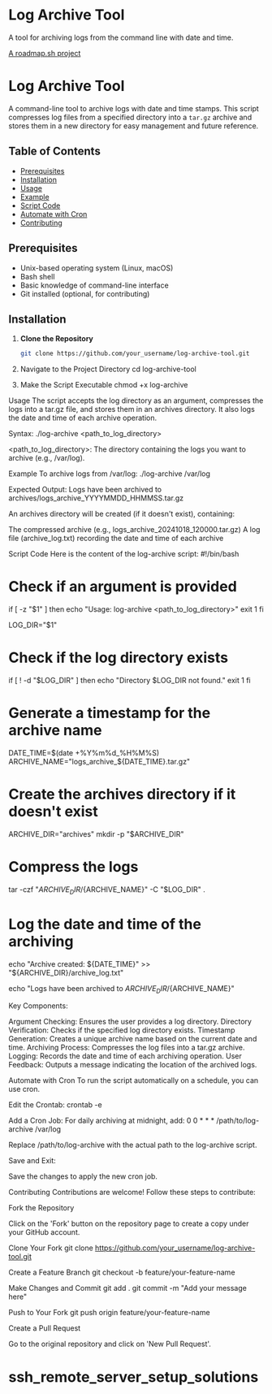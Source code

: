 # Log Archive Tool

A tool for archiving logs from the command line with date and time.

[A roadmap.sh project](https://roadmap.sh/projects/log-archive-tool)

# Log Archive Tool

A command-line tool to archive logs with date and time stamps. This script compresses log files from a specified directory into a `tar.gz` archive and stores them in a new directory for easy management and future reference.

## Table of Contents

- [Prerequisites](#prerequisites)
- [Installation](#installation)
- [Usage](#usage)
- [Example](#example)
- [Script Code](#script-code)
- [Automate with Cron](#automate-with-cron)
- [Contributing](#contributing)

## Prerequisites

- Unix-based operating system (Linux, macOS)
- Bash shell
- Basic knowledge of command-line interface
- Git installed (optional, for contributing)

## Installation

1. **Clone the Repository**

   ```bash
   git clone https://github.com/your_username/log-archive-tool.git

2.  Navigate to the Project Directory
cd log-archive-tool

3.  Make the Script Executable
chmod +x log-archive

Usage
The script accepts the log directory as an argument, compresses the logs into a tar.gz file, and stores them in an archives directory. It also logs the date and time of each archive operation.

Syntax:
./log-archive <path_to_log_directory>

<path_to_log_directory>: The directory containing the logs you want to archive (e.g., /var/log).

Example
To archive logs from /var/log: 
./log-archive /var/log

Expected Output:
Logs have been archived to archives/logs_archive_YYYYMMDD_HHMMSS.tar.gz

An archives directory will be created (if it doesn't exist), containing:

The compressed archive (e.g., logs_archive_20241018_120000.tar.gz)
A log file (archive_log.txt) recording the date and time of each archive

Script Code
Here is the content of the log-archive script:
#!/bin/bash

# Check if an argument is provided
if [ -z "$1" ]
then
  echo "Usage: log-archive <path_to_log_directory>"
  exit 1
fi

LOG_DIR="$1"

# Check if the log directory exists
if [ ! -d "$LOG_DIR" ]
then
  echo "Directory $LOG_DIR not found."
  exit 1
fi

# Generate a timestamp for the archive name
DATE_TIME=$(date +%Y%m%d_%H%M%S)
ARCHIVE_NAME="logs_archive_${DATE_TIME}.tar.gz"

# Create the archives directory if it doesn't exist
ARCHIVE_DIR="archives"
mkdir -p "$ARCHIVE_DIR"

# Compress the logs
tar -czf "${ARCHIVE_DIR}/${ARCHIVE_NAME}" -C "$LOG_DIR" .

# Log the date and time of the archiving
echo "Archive created: ${DATE_TIME}" >> "${ARCHIVE_DIR}/archive_log.txt"

echo "Logs have been archived to ${ARCHIVE_DIR}/${ARCHIVE_NAME}"

Key Components:

Argument Checking: Ensures the user provides a log directory.
Directory Verification: Checks if the specified log directory exists.
Timestamp Generation: Creates a unique archive name based on the current date and time.
Archiving Process: Compresses the log files into a tar.gz archive.
Logging: Records the date and time of each archiving operation.
User Feedback: Outputs a message indicating the location of the archived logs.

Automate with Cron
To run the script automatically on a schedule, you can use cron.

Edit the Crontab:
crontab -e

Add a Cron Job:
For daily archiving at midnight, add:
0 0 * * * /path/to/log-archive /var/log

Replace /path/to/log-archive with the actual path to the log-archive script.

Save and Exit:

Save the changes to apply the new cron job.

Contributing
Contributions are welcome! Follow these steps to contribute:

Fork the Repository

Click on the 'Fork' button on the repository page to create a copy under your GitHub account.

Clone Your Fork
git clone https://github.com/your_username/log-archive-tool.git

Create a Feature Branch
git checkout -b feature/your-feature-name

Make Changes and Commit
git add .
git commit -m "Add your message here"

Push to Your Fork
git push origin feature/your-feature-name

Create a Pull Request

Go to the original repository and click on 'New Pull Request'.
# ssh_remote_server_setup_solutions

